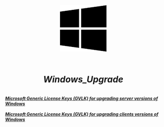  <br/>
<p align="center">
<img src="./Windows.png" width="150" height="150"/>
</p><br/>
<h1 align="Center"><i>Windows_Upgrade</i></h1>
 <br/>
<i> <a href="https://github.com/dimoroz772/Windows_Upgrade_Or_Install_Keys/blob/Website/Microsoft_Generic_License_Keys_(GVLK)_for_upgrading_server_versions_of_Windows.md"><b>Microsoft Generic License Keys (GVLK) for upgrading server versions of Windows</b></a><br/><i/>
 <br/>
<i> <a href="https://github.com/dimoroz772/Windows_Upgrade_Or_Install_Keys/blob/Website/Microsoft_Generic_License_Keys_(GVLK)_for_upgrading_clients_versions_of_Windows.md"><b>Microsoft Generic License Keys (GVLK) for upgrading clients versions of Windows</b></a><br/><i/>
